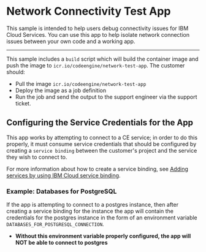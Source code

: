 # Network Connectivity Test App

This sample is intended to help users debug connectivity issues for IBM Cloud Services. You can use this app to help isolate network connection issues between your own code and a working app.

- - -

This sample includes a `build` script which will build the container image and push the image to `icr.io/codeengine/network-test-app`. The customer should:
- Pull the image `icr.io/codeengine/network-test-app`
- Deploy the image as a job definition
- Run the job and send the output to the support engineer via the support ticket.

## Configuring the Service Credentials for the App

This app works by attempting to connect to a CE service; in order to do this properly, it must consume service credentials that should be configured by creating a `service binding` between the customer's project and the service they wish to connect to.

For more information about how to create a service binding, see [Adding services by using IBM Cloud service binding](https://cloud.ibm.com/docs/containers?topic=containers-service-binding).

### Example: Databases for PostgreSQL
If the app is attempting to connect to a postgres instance, then after creating a service binding for the instance the app will contain the credentials for the  postgres instance in the form of an environment variable `DATABASES_FOR_POSTGRESQL_CONNECTION`. 
- **Without this environment variable properly configured, the app will NOT be able to connect to postgres**